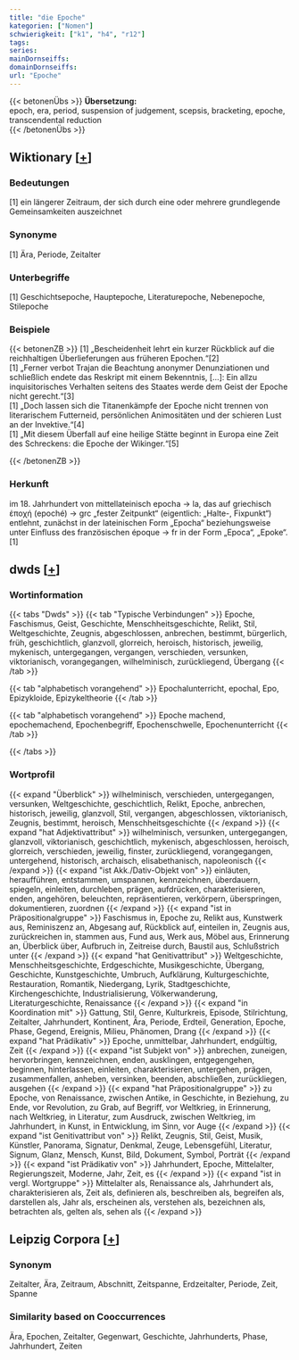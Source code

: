 ```yaml
---
title: "die Epoche"
kategorien: ["Nomen"]
schwierigkeit: ["k1", "h4", "r12"]
tags:
series:
mainDornseiffs:
domainDornseiffs:
url: "Epoche"
---
```


{{< betonenÜbs >}}
**Übersetzung:**  
epoch, era, period, suspension of judgement, scepsis, bracketing, epoche, transcendental reduction  
{{< /betonenÜbs >}}

## Wiktionary [[+](https://de.wiktionary.org/wiki/Epoche)]

### Bedeutungen
[1] ein längerer Zeitraum, der sich durch eine oder mehrere grundlegende Gemeinsamkeiten auszeichnet  

### Synonyme
[1] Ära, Periode, Zeitalter  

### Unterbegriffe
[1] Geschichtsepoche, Hauptepoche, Literaturepoche, Nebenepoche, Stilepoche  

### Beispiele
{{< betonenZB >}}
[1] „Bescheidenheit lehrt ein kurzer Rückblick auf die reichhaltigen Überlieferungen aus früheren Epochen.“[2]  
[1] „Ferner verbot Trajan die Beachtung anonymer Denunziationen und schließlich endete das Reskript mit einem Bekenntnis, […]: Ein allzu inquisitorisches Verhalten seitens des Staates werde dem Geist der Epoche nicht gerecht.“[3]  
[1] „Doch lassen sich die Titanenkämpfe der Epoche nicht trennen von literarischem Futterneid, persönlichen Animositäten und der schieren Lust an der Invektive.“[4]  
[1] „Mit diesem Überfall auf eine heilige Stätte beginnt in Europa eine Zeit des Schreckens: die Epoche der Wikinger.“[5]  

{{< /betonenZB >}}
### Herkunft
im 18. Jahrhundert von mittellateinisch epocha → la, das auf griechisch ἐποχή (epoché) → grc „fester Zeitpunkt“ (eigentlich: „Halte-, Fixpunkt“) entlehnt, zunächst in der lateinischen Form „Epocha“ beziehungsweise unter Einfluss des französischen époque → fr in der Form „Epoca“, „Epoke“.[1]  



## dwds [[+](https://www.dwds.de/wb/Epoche)]

### Wortinformation
{{< tabs "Dwds" >}}
{{< tab "Typische Verbindungen" >}}
Epoche, Faschismus, Geist, Geschichte, Menschheitsgeschichte, Relikt, Stil, Weltgeschichte, Zeugnis, abgeschlossen, anbrechen, bestimmt, bürgerlich, früh, geschichtlich, glanzvoll, glorreich, heroisch, historisch, jeweilig, mykenisch, untergegangen, vergangen, verschieden, versunken, viktorianisch, vorangegangen, wilhelminisch, zurückliegend, Übergang
{{< /tab >}}

{{< tab "alphabetisch vorangehend" >}}
Epochalunterricht, epochal, Epo, Epizykloide, Epizykeltheorie
{{< /tab >}}

{{< tab "alphabetisch vorangehend" >}}
Epoche machend, epochemachend, Epochenbegriff, Epochenschwelle, Epochenunterricht
{{< /tab >}}

{{< /tabs >}}

### Wortprofil
{{< expand "Überblick" >}} wilhelminisch, verschieden, untergegangen, versunken, Weltgeschichte, geschichtlich, Relikt, Epoche, anbrechen, historisch, jeweilig, glanzvoll, Stil, vergangen, abgeschlossen, viktorianisch, Zeugnis, bestimmt, heroisch, Menschheitsgeschichte {{< /expand >}}
{{< expand "hat Adjektivattribut" >}} wilhelminisch, versunken, untergegangen, glanzvoll, viktorianisch, geschichtlich, mykenisch, abgeschlossen, heroisch, glorreich, verschieden, jeweilig, finster, zurückliegend, vorangegangen, untergehend, historisch, archaisch, elisabethanisch, napoleonisch {{< /expand >}}
{{< expand "ist Akk./Dativ-Objekt von" >}} einläuten, heraufführen, entstammen, umspannen, kennzeichnen, überdauern, spiegeln, einleiten, durchleben, prägen, aufdrücken, charakterisieren, enden, angehören, beleuchten, repräsentieren, verkörpern, überspringen, dokumentieren, zuordnen {{< /expand >}}
{{< expand "ist in Präpositionalgruppe" >}} Faschismus in, Epoche zu, Relikt aus, Kunstwerk aus, Reminiszenz an, Abgesang auf, Rückblick auf, einteilen in, Zeugnis aus, zurückreichen in, stammen aus, Fund aus, Werk aus, Möbel aus, Erinnerung an, Überblick über, Aufbruch in, Zeitreise durch, Baustil aus, Schlußstrich unter {{< /expand >}}
{{< expand "hat Genitivattribut" >}} Weltgeschichte, Menschheitsgeschichte, Erdgeschichte, Musikgeschichte, Übergang, Geschichte, Kunstgeschichte, Umbruch, Aufklärung, Kulturgeschichte, Restauration, Romantik, Niedergang, Lyrik, Stadtgeschichte, Kirchengeschichte, Industrialisierung, Völkerwanderung, Literaturgeschichte, Renaissance {{< /expand >}}
{{< expand "in Koordination mit" >}} Gattung, Stil, Genre, Kulturkreis, Episode, Stilrichtung, Zeitalter, Jahrhundert, Kontinent, Ära, Periode, Erdteil, Generation, Epoche, Phase, Gegend, Ereignis, Milieu, Phänomen, Drang {{< /expand >}}
{{< expand "hat Prädikativ" >}} Epoche, unmittelbar, Jahrhundert, endgültig, Zeit {{< /expand >}}
{{< expand "ist Subjekt von" >}} anbrechen, zuneigen, hervorbringen, kennzeichnen, enden, ausklingen, entgegengehen, beginnen, hinterlassen, einleiten, charakterisieren, untergehen, prägen, zusammenfallen, anheben, versinken, beenden, abschließen, zurückliegen, ausgehen {{< /expand >}}
{{< expand "hat Präpositionalgruppe" >}} zu Epoche, von Renaissance, zwischen Antike, in Geschichte, in Beziehung, zu Ende, vor Revolution, zu Grab, auf Begriff, vor Weltkrieg, in Erinnerung, nach Weltkrieg, in Literatur, zum Ausdruck, zwischen Weltkrieg, im Jahrhundert, in Kunst, in Entwicklung, im Sinn, vor Auge {{< /expand >}}
{{< expand "ist Genitivattribut von" >}} Relikt, Zeugnis, Stil, Geist, Musik, Künstler, Panorama, Signatur, Denkmal, Zeuge, Lebensgefühl, Literatur, Signum, Glanz, Mensch, Kunst, Bild, Dokument, Symbol, Porträt {{< /expand >}}
{{< expand "ist Prädikativ von" >}} Jahrhundert, Epoche, Mittelalter, Regierungszeit, Moderne, Jahr, Zeit, es {{< /expand >}}
{{< expand "ist in vergl. Wortgruppe" >}} Mittelalter als, Renaissance als, Jahrhundert als, charakterisieren als, Zeit als, definieren als, beschreiben als, begreifen als, darstellen als, Jahr als, erscheinen als, verstehen als, bezeichnen als, betrachten als, gelten als, sehen als {{< /expand >}}

## Leipzig Corpora [[+](https://corpora.uni-leipzig.de/en/res?word=Epoche&corpusId=deu_newscrawl-public_2018)]


### Synonym
Zeitalter, Ära, Zeitraum, Abschnitt, Zeitspanne, Erdzeitalter, Periode, Zeit, Spanne


### Similarity based on Cooccurrences
Ära, Epochen, Zeitalter, Gegenwart, Geschichte, Jahrhunderts, Phase, Jahrhundert, Zeiten


